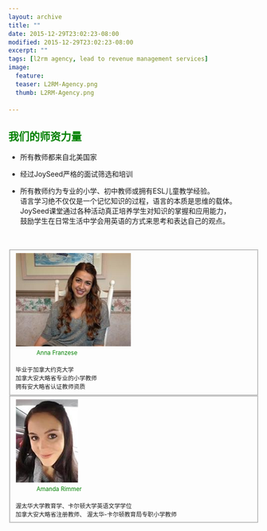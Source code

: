 ```yaml
---
layout: archive
title: ""
date: 2015-12-29T23:02:23-08:00
modified: 2015-12-29T23:02:23-08:00
excerpt: ""
tags: [l2rm agency, lead to revenue management services]
image:
  feature:
  teaser: L2RM-Agency.png
  thumb: L2RM-Agency.png

---
```

## <font color="green">我们的师资力量</font>
* 所有教师都来自北美国家    <br/>

* 经过JoySeed严格的面试筛选和培训    <br/>

* 所有教师约为专业的小学、初中教师或拥有ESL儿童教学经验。         <br/>
  语言学习绝不仅仅是一个记忆知识的过程，语言的本质是思维的载体。  <br/>      JoySeed课堂通过各种活动真正培养学生对知识的掌握和应用能力，     <br/>
  鼓励学生在日常生活中学会用英语的方式来思考和表达自己的观点。    <br/><br/><br/>
  
<fieldset>
<div align="left">
<img src="../images/anna.jpg"  alt="class teacher"/>
</div>
 <font color="green">&emsp;&emsp;&emsp;<small>Anna Franzese</small></font>    <br/><br/>
 <small>毕业于加拿大约克大学          <br/>
 加拿大安大略省专业的小学教师         <br/>
 拥有安大略省认证教师资质</small>
</fieldset>

<fieldset>
<div>
<img src="../images/amanda.jpg"  alt="class teacher"/>
</div>
 <font color="green">&emsp;&emsp;&emsp;<small>Amanda Rimmer</small></font>    <br/><br/>
 <small>渥太华大学教育学、卡尔顿大学英语文学学位    <br/>
 加拿大安大略省注册教师、 渥太华-卡尔顿教育局专职小学教师</small>
</fieldset>
